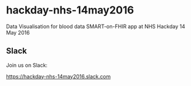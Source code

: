 # hackday-nhs-14may2016

Data Visualisation for blood data SMART-on-FHIR app at NHS Hackday 14 May 2016 

## Slack

Join us on Slack:

https://hackday-nhs-14may2016.slack.com